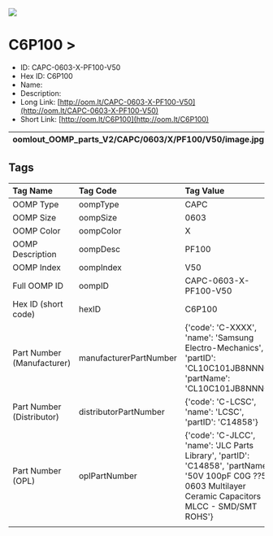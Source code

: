 


  
![][im]
# C6P100 > 

- ID: CAPC-0603-X-PF100-V50
- Hex ID: C6P100
- Name: 
- Description: 
- Long Link: [http://oom.lt/CAPC-0603-X-PF100-V50](http://oom.lt/CAPC-0603-X-PF100-V50)
- Short Link: [http://oom.lt/C6P100](http://oom.lt/C6P100)
  

|oomlout_OOMP_parts_V2/CAPC/0603/X/PF100/V50/image.jpg||||
| :---: | :---: | :---: | :---: |

## Tags
  

|Tag Name|Tag Code|Tag Value|
| :--- | :--- | :--- |
|OOMP Type|oompType|CAPC|
|OOMP Size|oompSize|0603|
|OOMP Color|oompColor|X|
|OOMP Description|oompDesc|PF100|
|OOMP Index|oompIndex|V50|
|Full OOMP ID|oompID|CAPC-0603-X-PF100-V50|
|Hex ID (short code)|hexID|C6P100|
|Part Number (Manufacturer)|manufacturerPartNumber|{'code': 'C-XXXX', 'name': 'Samsung Electro-Mechanics', 'partID': 'CL10C101JB8NNNC', 'partName': 'CL10C101JB8NNNC'}|
|Part Number (Distributor)|distributorPartNumber|{'code': 'C-LCSC', 'name': 'LCSC', 'partID': 'C14858'}|
|Part Number (OPL)|oplPartNumber|{'code': 'C-JLCC', 'name': 'JLC Parts Library', 'partID': 'C14858', 'partName': '50V 100pF C0G ??5% 0603  Multilayer Ceramic Capacitors MLCC - SMD/SMT ROHS'}|
||||



[im]: oomlout_OOMP_parts_V2/CAPC/0603/X/PF100/V50/image_450.jpg
